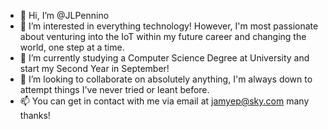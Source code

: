 - 👋 Hi, I’m @JLPennino
- 👀 I’m interested in everything technology! However, I'm most passionate about venturing into the IoT within my future career and changing the world, one step at a time. 
- 🌱 I’m currently studying a Computer Science Degree at University and start my Second Year in September!
- 💞️ I’m looking to collaborate on absolutely anything, I'm always down to attempt things I've never tried or leant before. 
- 📫 You can get in contact with me via email at jamyep@sky.com many thanks!

<!---
JLPennino/JLPennino is a ✨ special ✨ repository because its `README.md` (this file) appears on your GitHub profile.
You can click the Preview link to take a look at your changes.
--->
